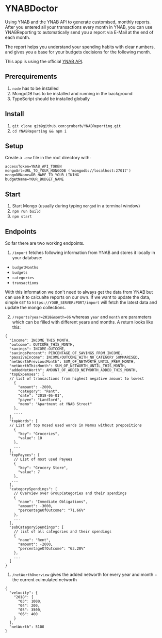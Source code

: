 # YNABDoctor

Using YNAB and the YNAB API to generate customised, monthly reports. After you entered all your transactions every month in YNAB, you can use YNABReporting to automatically send you a report via E-Mail at the end of each month.

The report helps you understand your spending habits with clear numbers, and gives you a base for your budgets decisions for the following month.

This app is using the official [YNAB API](https://github.com/ynab/ynab-sdk-js).

## Prerequirements

1. `node` has to be installed
2. MongoDB has to be installed and running in the background
3. TypeScript should be installed globally

## Install

1. `git clone git@github.com:gruberb/YNABReporting.git`
2. `cd YNABReporting && npm i`

## Setup

Create a `.env` file in the root directory with:

```
accessToken=YNAB_API_TOKEN
mongoUrl=URL_TO_YOUR_MONGODB ('mongodb://localhost:27017')
mongoDBName=DB_NAME_TO_YOUR_LIKING
budgetName=YOUR_BUDGET_NAME
```

## Start

1. Start Mongo (usually during typing `mongod` in a terminal window)
2. `npm run build`
3. `npm start`

## Endpoints

So far there are two working endpoints.
1. `/import` fetches following information from YNAB and stores it locally in your database:
- `budgetMonths`
- `budgets`
- `categories`
- `transactions`

With this information we don't need to always get the data from YNAB but can use it to calcualte reports on our own. If we want to update the data, simple `GET` to `https://YOUR_SERVER:PORT/import` will fetch the latest data and update the mongo collections.

2. `/reports?year=2018&month=06` whereas `year` and `month` are parameters which can be filled with different years and months.
A return looks like this:

```
{
  "income": INCOME_THIS_MONTH,
  "outcome": OUTCOME_THIS_MONTH,
  "savings": INCOME-OUTCOME,
  "savingsPercent": PERCENTAGE_OF_SAVINGS_FROM_INCOME,
  "passiveIncome": INCOME/OUTCOME_WITH_NO_CATEGORY_SUMMARISED,
  "netWorthPreviousMonth": SUM_OF_NETWORTH_UNTIL_PREV_MONTH,
  "netWorthThisMonth": SUM_OF_NETWORTH_UNTIL_THIS_MONTH,
  "addedNetWorth": AMOUNT_OF_ADDED_NETWORTH_ADDED_THIS_MONTH,
  "topExpenses": [
  // list of transactions from highest negative amount to lowest
    {
      "amount": -2000,
      "category": "Rent",
      "date": "2018-06-01",
      "payee": "Landlord",
      "memo": "Apartment at YNAB Street"
    },
    ....
  ],
  "topWords": [
  // List of top mosed used words in Memos without prepositions
    {
      "key": "Groceries",
      "value": 10
    },
    ...
  ],
  "topPayees": [
    // List of most used Payees
    {
      "key": "Grocery Store",
      "value": 7
    },
   ...
  ],
  "categorySpendings": [
    // Overview over GroupCategories and their spendings
    {
      "name": "Immediate Obligations",
      "amount": -3000,
      "percentageOfOutcome": "71.66%"
    },
    ...
  ],
  "subCategorySpendings": [
    // list of all categories and their spendings
    {
      "name": "Rent",
      "amount": -2000,
      "percentageOfOutcome": "63.28%"
    },
    ...
  ]
}
```

1. `/netWorthOverview` gives the added networth for every year and month + the current culmulated networth
```
{
  "velocity": {
    "2018": {
      "03": 1000,
      "04": 200,
      "05": 3500,
      "06": 400
    }
  },
  "netWorth": 5100
}
```